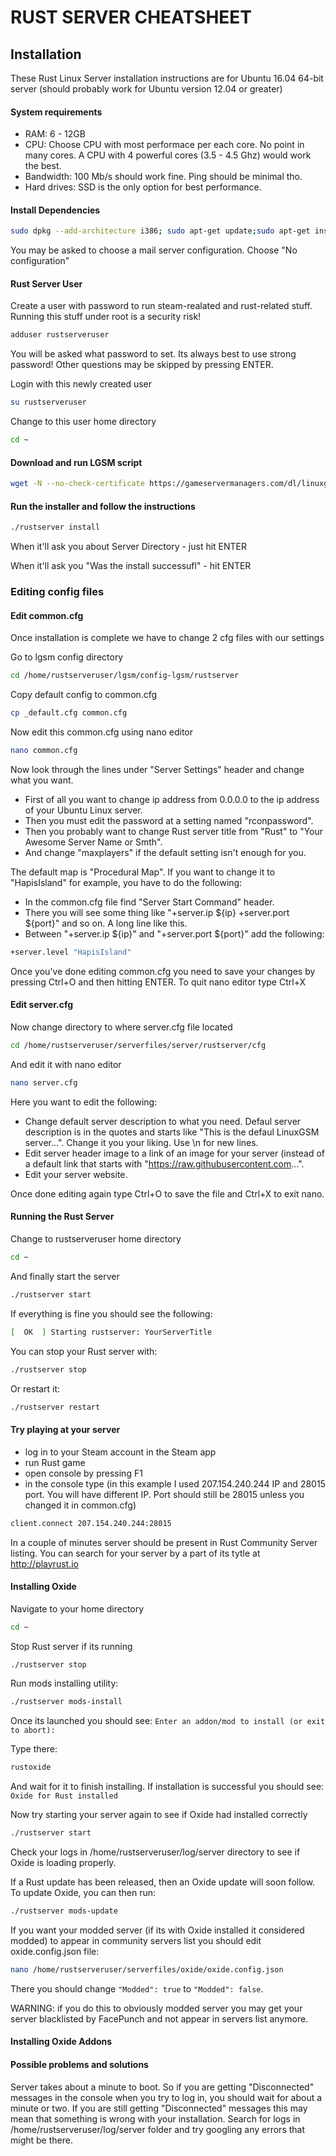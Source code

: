 # RUST SERVER CHEATSHEET

## Installation

These Rust Linux Server installation instructions are for Ubuntu 16.04 64-bit server (should probably work for Ubuntu version 12.04 or greater)

#### System requirements
* RAM: 6 - 12GB
* CPU: Choose CPU with most performace per each core. No point in many cores. A CPU with 4 powerful cores (3.5 - 4.5 Ghz) would work the best.
* Bandwidth: 100 Mb/s should work fine. Ping should be minimal tho.
* Hard drives: SSD is the only option for best performance.

#### Install Dependencies
```bash
sudo dpkg --add-architecture i386; sudo apt-get update;sudo apt-get install mailutils postfix curl wget file bzip2 gzip unzip bsdmainutils python util-linux ca-certificates binutils bc tmux lib32gcc1 libstdc++6 libstdc++6:i386 lib32z1
```
You may be asked to choose a mail server configuration. Choose "No configuration"

#### Rust Server User
Create a user with password to run steam-realated and rust-related stuff. Running this stuff under root is a security risk!
```bash
adduser rustserveruser
```
You will be asked what password to set. Its always best to use strong password! Other questions may be skipped by pressing ENTER.

Login with this newly created user
```bash
su rustserveruser
```
Change to this user home directory
```bash
cd ~
```

#### Download and run LGSM script
```bash
wget -N --no-check-certificate https://gameservermanagers.com/dl/linuxgsm.sh && chmod +x linuxgsm.sh && bash linuxgsm.sh rustserver
```

#### Run the installer and follow the instructions
```bash
./rustserver install
```
When it'll ask you about Server Directory - just hit ENTER

When it'll ask you "Was the install successufl" - hit ENTER

### Editing config files
#### Edit common.cfg
Once installation is complete we have to change 2 cfg files with our settings

Go to lgsm config directory
```bash
cd /home/rustserveruser/lgsm/config-lgsm/rustserver
```
Copy default config to common.cfg
```bash
cp _default.cfg common.cfg
```
Now edit this common.cfg using nano editor
```bash
nano common.cfg
```
Now look through the lines under "Server Settings" header and change what you want. 
* First of all you want to change ip address from 0.0.0.0 to the ip address of your Ubuntu Linux server. 
* Then you must edit the password at a setting named "rconpassword".
* Then you probably want to change Rust server title from "Rust" to "Your Awesome Server Name or Smth".
* And change "maxplayers" if the default setting isn't enough for you.

The default map is "Procedural Map". If you want to change it to "HapisIsland" for example, you have to do the following:
* In the common.cfg file find "Server Start Command" header.
* There you will see some thing like "+server.ip ${ip} +server.port ${port}" and so on. A long line like this.
* Between "+server.ip ${ip}" and "+server.port ${port}" add the following:
```bash
+server.level "HapisIsland"
```

Once you've done editing common.cfg you need to save your changes by pressing Ctrl+O and then hitting ENTER. To quit nano editor type Ctrl+X

#### Edit server.cfg
Now change directory to where server.cfg file located
```bash
cd /home/rustserveruser/serverfiles/server/rustserver/cfg
```
And edit it with nano editor
```bash
nano server.cfg
```
Here you want to edit the following:
* Change default server description to what you need. Defaul server description is in the quotes and starts like "This is the defaul LinuxGSM server...". Change it you your liking. Use \n for new lines.
* Edit server header image to a link of an image for your server (instead of a default link that starts with "https://raw.githubusercontent.com...".
* Edit your server website.

Once done editing again type Ctrl+O to save the file and Ctrl+X to exit nano.

#### Running the Rust Server
Change to rustserveruser home directory
```bash
cd ~
```
And finally start the server
```bash
./rustserver start
```
If everything is fine you should see the following:
```bash
[  OK  ] Starting rustserver: YourServerTitle
```
You can stop your Rust server with:
```bash
./rustserver stop
```
Or restart it:
```bash
./rustserver restart
```

#### Try playing at your server
* log in to your Steam account in the Steam app
* run Rust game
* open console by pressing F1
* in the console type (in this example I used 207.154.240.244 IP and 28015 port. You will have different IP. Port should still be 28015 unless you changed it in common.cfg)
```bash
client.connect 207.154.240.244:28015
```
In a couple of minutes server should be present in Rust Community Server listing. You can search for your server by a part of its tytle at http://playrust.io

#### Installing Oxide
Navigate to your home directory
```bash
cd ~
```
Stop Rust server if its running
```bash
./rustserver stop
```
Run mods installing utility:
```bash
./rustserver mods-install
```
Once its launched you should see: `Enter an addon/mod to install (or exit to abort):`

Type there:
```bash
rustoxide
```
And wait for it to finish installing. If installation is successful you should see: `Oxide for Rust installed`

Now try starting your server again to see if Oxide had installed correctly
```bash
./rustserver start
```
Check your logs in /home/rustserveruser/log/server directory to see if Oxide is loading properly.

If a Rust update has been released, then an Oxide update will soon follow. To update Oxide, you can then run:
```bash
./rustserver mods-update
```

If you want your modded server (if its with Oxide installed it considered modded) to appear in community servers list you should edit oxide.config.json file:
```bash
nano /home/rustserveruser/serverfiles/oxide/oxide.config.json
```
There you should change `"Modded": true` to `"Modded": false`.

WARNING: if you do this to obviously modded server you may get your server blacklisted by FacePunch and not appear in servers list anymore.


#### Installing Oxide Addons




#### Possible problems and solutions
Server takes about a minute to boot. So if you are getting "Disconnected" messages in the console when you try to log in, you should wait for about a minute or two. If you are still getting "Disconnected" messages this may mean that something is wrong with your installation. Search for logs in /home/rustserveruser/log/server folder and try googling any errors that might be there.











